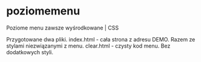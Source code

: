 # poziomemenu
Poziome menu zawsze wyśrodkowane | CSS

Przygotowane dwa pliki. 
index.html - cała strona z adresu DEMO. Razem ze stylami niezwiązanymi z menu.
clear.html - czysty kod menu. Bez dodatkowych styli.